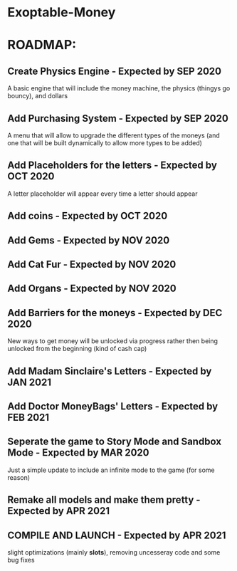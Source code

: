 # Exoptable-Money


# ROADMAP:

## Create Physics Engine - Expected by SEP 2020
A basic engine that will include the money machine, the physics (thingys go bouncy), 
and dollars


## Add Purchasing System - Expected by SEP 2020
A menu that will allow to upgrade the different types of the moneys (and one that will be built dynamically to allow more types to be added)


## Add Placeholders for the letters - Expected by OCT 2020
A letter placeholder will appear every time a letter should appear


## Add coins - Expected by OCT 2020


## Add Gems - Expected by NOV 2020


## Add Cat Fur  - Expected by NOV 2020


## Add Organs  - Expected by NOV 2020


## Add Barriers for the moneys - Expected by DEC 2020
New ways to get money will be unlocked via progress rather then being unlocked from the beginning (kind of cash cap)


## Add Madam Sinclaire's Letters - Expected by JAN 2021


## Add Doctor MoneyBags' Letters - Expected by FEB 2021


## Seperate the game to Story Mode and Sandbox Mode - Expected by MAR 2020
Just a simple update to include an infinite mode to the game (for some reason)

## Remake all models and make them pretty - Expected by APR 2021


## COMPILE AND LAUNCH - Expected by APR 2021
slight optimizations (mainly __slots__), removing uncesseray code and some bug fixes